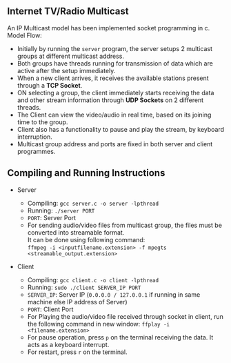 ## Internet TV/Radio Multicast
An IP Multicast model has been implemented socket programming in c.   
Model Flow: 
- Initially by running the `server` program, the server setups 2 multicast groups at different multicast address.
- Both groups have threads running for transmission of data which are active after the setup immediately. 
- When a new client arrives, it receives the available stations present through a **TCP Socket**.
- ON selecting a group, the client immediately starts receiving the data and other stream information through **UDP Sockets** on 2 different threads. 
- The Client can view the video/audio in real time, based on its joining time to the group. 
- Client also has a functionality to pause and play the stream, by keyboard interruption. 
- Multicast group address and ports are fixed in both server and client programmes. 

## Compiling and Running Instructions
- Server   
  - Compiling: `gcc server.c -o server -lpthread`  
  - Running: `./server PORT`
  - `PORT`: Server Port
  - For sending audio/video files from multicast group, the files must be converted into streamable format.   
  It can be done using following command:   
  `ffmpeg -i <inputfilename.extension> -f mpegts <streamable_output.extension>`
  
- Client
  - Compiling: `gcc client.c -o client -lpthread`
  - Running: `sudo ./client SERVER_IP PORT`   
  - `SERVER_IP`: Server IP (`0.0.0.0 / 127.0.0.1` if running in same machine else IP address of Server)   
  - `PORT`: Client Port
  - For Playing the audio/video file received through socket in client, run the following command in new window: `ffplay -i <filename.extension>`
  - For pause operation, press `p` on the terminal receiving the data. It acts as a keyboard interrupt.
  - For restart, press `r` on the terminal.
  
